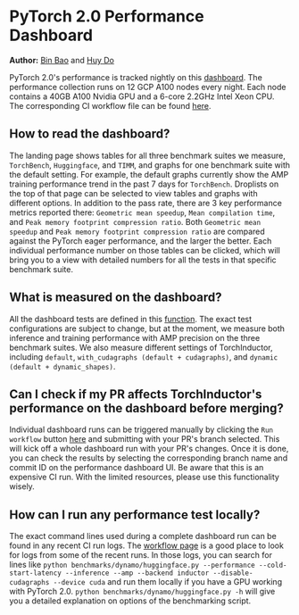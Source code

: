 # PyTorch 2.0 Performance Dashboard

**Author:** [Bin Bao](https://github.com/desertfire) and [Huy Do](https://github.com/huydhn)

PyTorch 2.0's performance is tracked nightly on this [dashboard](https://hud.pytorch.org/benchmark/compilers).
The performance collection runs on 12 GCP A100 nodes every night. Each node contains a 40GB A100 Nvidia GPU and
a 6-core 2.2GHz Intel Xeon CPU. The corresponding CI workflow file can be found
[here](https://github.com/pytorch/pytorch/blob/main/.github/workflows/inductor-perf-test-nightly.yml).

## How to read the dashboard?

The landing page shows tables for all three benchmark suites we measure, ``TorchBench``, ``Huggingface``, and ``TIMM``,
and graphs for one benchmark suite with the default setting. For example, the default graphs currently show the AMP
training performance trend in the past 7 days for ``TorchBench``. Droplists on the top of that page can be
selected to view tables and graphs with different options. In addition to the pass rate, there are 3 key
performance metrics reported there: ``Geometric mean speedup``, ``Mean compilation time``, and
``Peak memory footprint compression ratio``.
Both ``Geometric mean speedup`` and ``Peak memory footprint compression ratio`` are compared against
the PyTorch eager performance, and the larger the better. Each individual performance number on those tables can be clicked,
which will bring you to a view with detailed numbers for all the tests in that specific benchmark suite.

## What is measured on the dashboard?

All the dashboard tests are defined in this
[function](https://github.com/pytorch/pytorch/blob/3e18d3958be3dfcc36d3ef3c481f064f98ebeaf6/.ci/pytorch/test.sh#L305).
The exact test configurations are subject to change, but at the moment, we measure both inference and training
performance with AMP precision on the three benchmark suites. We also measure different settings of TorchInductor,
including ``default``, ``with_cudagraphs (default + cudagraphs)``, and ``dynamic (default + dynamic_shapes)``.

## Can I check if my PR affects TorchInductor's performance on the dashboard before merging?

Individual dashboard runs can be triggered manually by clicking the ``Run workflow`` button
[here](https://github.com/pytorch/pytorch/actions/workflows/inductor-perf-test-nightly.yml)
and submitting with your PR's branch selected. This will kick off a whole dashboard run with your PR's changes.
Once it is done, you can check the results by selecting the corresponding branch name and commit ID
on the performance dashboard UI. Be aware that this is an expensive CI run. With the limited
resources, please use this functionality wisely.

## How can I run any performance test locally?

The exact command lines used during a complete dashboard run can be found in any recent CI run logs.
The [workflow page](https://github.com/pytorch/pytorch/actions/workflows/inductor-perf-test-nightly.yml)
is a good place to look for logs from some of the recent runs.
In those logs, you can search for lines like
`python benchmarks/dynamo/huggingface.py --performance --cold-start-latency --inference --amp --backend inductor --disable-cudagraphs --device cuda`
and run them locally if you have a GPU working with PyTorch 2.0.
``python benchmarks/dynamo/huggingface.py -h`` will give you a detailed explanation on options of the benchmarking script.
